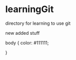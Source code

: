 learningGit
===========

directory for learning to use git

new added stuff

body {
	color: #111111;
	
}